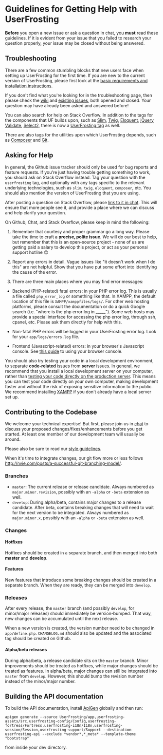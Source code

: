 # Guidelines for Getting Help with UserFrosting

**Before** you open a new issue or ask a question in chat, you **must** read these guidelines.  If it is evident from your issue that you failed to research your question properly, your issue may be closed without being answered.

## Troubleshooting

There are a few common stumbling blocks that new users face when setting up UserFrosting for the first time.  If you are new to the current version of UserFrosting, please first look at the [basic requirements and installation instructions](https://learn.userfrosting.com/basics/requirements/basic-stack).

If you don't find what you're looking for in the troubleshooting page, then please check the [wiki](https://github.com/userfrosting/UserFrosting/wiki) and [existing issues](https://github.com/alexweissman/UserFrosting/issues?utf8=%E2%9C%93&q=is%3Aissue), both opened and closed.  Your question may have already been asked and answered before!

You can also search for help on Stack Overflow.  In addition to the tags for the components that UF builds upon, such as [Slim](http://stackoverflow.com/questions/tagged/slim), [Twig](http://stackoverflow.com/questions/tagged/twig), [Eloquent](http://stackoverflow.com/questions/tagged/eloquent), [jQuery Validate](http://stackoverflow.com/questions/tagged/jquery-validate), [Select2](http://stackoverflow.com/questions/tagged/jquery-select2), there is now a [UserFrosting tag](http://stackoverflow.com/questions/tagged/userfrosting) as well.

There are also tags for the utilities upon which UserFrosting depends, such as [Composer](http://stackoverflow.com/questions/tagged/composer-php) and [Git](http://stackoverflow.com/questions/tagged/git).

## Asking for Help

In general, the Github issue tracker should only be used for bug reports and feature requests.  If you're just having trouble getting something to work, you should ask on Stack Overflow instead. Tag your question with the `userfrosting` tag, and optionally with any tags specific to the relevant underlying technologies, such as `slim`, `twig`, `eloquent`, `composer`, etc.  You should also mention the version of UserFrosting that you are using.

After posting a question on Stack Overflow, please [link to it in chat](https://chat.userfrosting.com).  This will ensure that more people see it, and provide a place where we can discuss and help clarify your question.

On Github, Chat, and Stack Overflow, please keep in mind the following:

1. Remember that courtesy and proper grammar go a long way. Please take the time to craft a **precise, polite issue**. We will do our best to help, but remember that this is an open-source project - none of us are getting paid a salary to develop this project, or act as your personal support hotline :wink:

2. Report any errors in detail.  Vague issues like "it doesn't work when I do this" are not helpful.  Show that you have put some effort into identifying the cause of the error.

3. There are three main places where you may find error messages:

- Backend (PHP-related) fatal errors: in your PHP error log. This is usually a file called `php_error_log` or something like that. In XAMPP, the default location of this file is `XAMPP/xamppfiles/logs/`. For other web hosting platforms, please consult the documentation or do a quick Google search (i.e. "where is the php error log in _____"). Some web hosts may provide a special interface for accessing the php error log, through ssh, cpanel, etc. Please ask them directly for help with this.

- Non-fatal PHP errors will be logged in your UserFrosting error log.  Look for your `app/logs/errors.log` file.

- Frontend (Javascript-related) errors: in your browser's Javascript console. See [this guide](https://learn.userfrosting.com/background/client-side) to using your browser console.

You should also try testing your code in a local development environment, to separate **code-related** issues from **server** issues.  In general, we recommend that you install a local development server on your computer, rather than [testing your code directly on the production server](https://pbs.twimg.com/media/BxfENwpIYAAcHqQ.png).  This means you can test your code directly on your own computer, making development faster and without the risk of exposing sensitive information to the public.  We recommend installing [XAMPP](https://www.apachefriends.org) if you don't already have a local server set up.

## Contributing to the Codebase

We welcome your technical expertise!  But first, please join us in [chat](https://chat.userfrosting.com) to discuss your proposed changes/fixes/enhancements before you get started.  At least one member of our development team will usually be around.

Please also be sure to read our [style guidelines](STYLE-GUIDE.md).

When it's time to integrate changes, our git flow more or less follows http://nvie.com/posts/a-successful-git-branching-model/.

### Branches

- `master`: The current release or release candidate.  Always numbered as `major.minor.revision`, possibly with an `-alpha` or `-beta` extension as well.
- `develop`: During alpha/beta, contains major changes to a release candidate.  After beta, contains breaking changes that will need to wait for the next version to be integrated.  Always numbered as `major.minor.x`, possibly with an `-alpha` or `-beta` extension as well.

### Changes

#### Hotfixes

Hotfixes should be created in a separate branch, and then merged into both **master** and **develop**.

#### Features

New features that introduce some breaking changes should be created in a separate branch.  When they are ready, they can be merged into `develop`.

### Releases

After every release, the `master` branch (and possibly `develop`, for minor/major releases) should immediately be version-bumped.  That way, new changes can be accumulated until the next release.

When a new version is created, the version number need to be changed in `app/define.php`. `CHANGELOG.md` should also be updated and the associated tag should be created on Github.

#### Alpha/beta releases

During alpha/beta, a release candidate sits on the `master` branch.  Minor improvements should be treated as hotfixes, while major changes should be treated as features.  In alpha/beta, major changes can still be integrated into `master` from `develop`.  However, this should bump the revision number instead of the minor/major number.

## Building the API documentation

To build the API documentation, install [ApiGen](http://www.apigen.org/) globally and then run:

`apigen generate --source UserFrosting/app,userfrosting-assets/src,userfrosting-config/Config,userfrosting-fortress/Fortress,userfrosting-i18n/I18n,userfrosting-session/Session,userfrosting-support/Support --destination userfrosting-api --exclude *vendor*,*_meta* --template-theme "bootstrap"`

from inside your dev directory.
